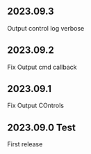 ## 2023.09.3
Output control log verbose

## 2023.09.2
Fix Output cmd callback

## 2023.09.1
Fix Output COntrols

## 2023.09.0 Test 
First release

